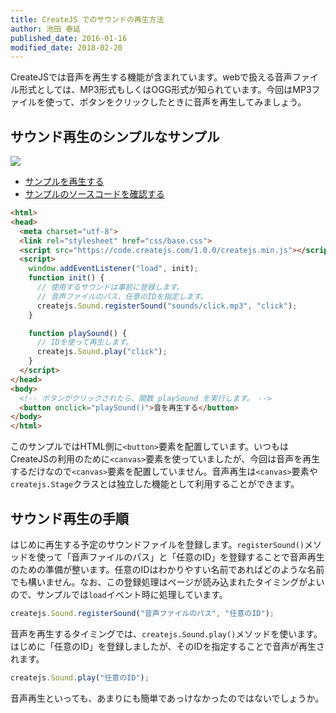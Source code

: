 ```yaml
---
title: CreateJS でのサウンドの再生方法
author: 池田 泰延
published_date: 2016-01-16
modified_date: 2018-02-20
---
```


CreateJSでは音声を再生する機能が含まれています。webで扱える音声ファイル形式としては、MP3形式もしくはOGG形式が知られています。今回はMP3ファイルを使って、ボタンをクリックしたときに音声を再生してみましょう。

## サウンド再生のシンプルなサンプル

![](../imgs/sound_basic.html.png)

- [サンプルを再生する](https://ics-creative.github.io/tutorial-createjs/samples/sound_basic.html)
- [サンプルのソースコードを確認する](../samples/sound_basic.html)

```html
<html>
<head>
  <meta charset="utf-8">
  <link rel="stylesheet" href="css/base.css">
  <script src="https://code.createjs.com/1.0.0/createjs.min.js"></script>
  <script>
    window.addEventListener("load", init);
    function init() {
      // 使用するサウンドは事前に登録します。
      // 音声ファイルのパス、任意のIDを指定します。
      createjs.Sound.registerSound("sounds/click.mp3", "click");
    }

    function playSound() {
      // IDを使って再生します。
      createjs.Sound.play("click");
    }
  </script>
</head>
<body>
  <!-- ボタンがクリックされたら、関数 playSound を実行します。 -->
  <button onclick="playSound()">音を再生する</button>
</body>
</html>
```

このサンプルではHTML側に`<button>`要素を配置しています。いつもはCreateJSの利用のために`<canvas>`要素を使っていましたが、今回は音声を再生するだけなので`<canvas>`要素を配置していません。音声再生は`<canvas>`要素や`createjs.Stage`クラスとは独立した機能として利用することができます。

## サウンド再生の手順

はじめに再生する予定のサウンドファイルを登録します。`registerSound()`メソッドを使って「音声ファイルのパス」と「任意のID」を登録することで音声再生のための準備が整います。任意のIDはわかりやすい名前であればどのような名前でも構いません。なお、この登録処理はページが読み込まれたタイミングがよいので、サンプルでは`load`イベント時に処理しています。

```js
createjs.Sound.registerSound("音声ファイルのパス", "任意のID");
```

音声を再生するタイミングでは、`createjs.Sound.play()`メソッドを使います。はじめに「任意のID」を登録しましたが、そのIDを指定することで音声が再生されます。

```js
createjs.Sound.play("任意のID");
```

音声再生といっても、あまりにも簡単であっけなかったのではないでしょうか。
